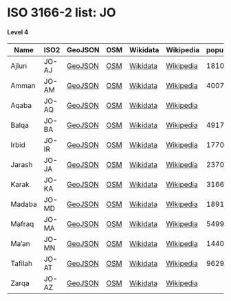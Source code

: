 # ISO 3166-2 list: JO


#### Level 4
Name | ISO2 | GeoJSON | OSM | Wikidata | Wikipedia | population 
--- | --- | --- | --- | --- | --- | --- 
Ajlun | JO-AJ | [GeoJSON](../../export/geojson/q7/iso2/JO/JO-AJ.geojson) | [OSM](https://www.openstreetmap.org/relation/2925616) | [Wikidata](https://www.wikidata.org/wiki/Q506658) | [Wikipedia](http://en.wikipedia.org/wiki/ar%3A%D8%B9%D8%AC%D9%84%D9%88%D9%86%20%28%D9%85%D8%AD%D8%A7%D9%81%D8%B8%D8%A9%29) | 181000
Amman | JO-AM | [GeoJSON](../../export/geojson/q7/iso2/JO/JO-AM.geojson) | [OSM](https://www.openstreetmap.org/relation/2926344) | [Wikidata](https://www.wikidata.org/wiki/Q472788) | [Wikipedia](http://en.wikipedia.org/wiki/ar%3A%D9%85%D8%AD%D8%A7%D9%81%D8%B8%D8%A9%20%D8%A7%D9%84%D8%B9%D8%A7%D8%B5%D9%85%D8%A9%20%28%D8%A7%D9%84%D8%A3%D8%B1%D8%AF%D9%86%29) | 4007526
Aqaba | JO-AQ | [GeoJSON](../../export/geojson/q7/iso2/JO/JO-AQ.geojson) | [OSM](https://www.openstreetmap.org/relation/2926345) | [Wikidata](https://www.wikidata.org/wiki/Q260796) | [Wikipedia](http://en.wikipedia.org/wiki/ar%3A%D8%A7%D9%84%D8%B9%D9%82%D8%A8%D8%A9%20%28%D9%85%D8%AD%D8%A7%D9%81%D8%B8%D8%A9%29) | 
Balqa | JO-BA | [GeoJSON](../../export/geojson/q7/iso2/JO/JO-BA.geojson) | [OSM](https://www.openstreetmap.org/relation/2925596) | [Wikidata](https://www.wikidata.org/wiki/Q721431) | [Wikipedia](http://en.wikipedia.org/wiki/ar%3A%D8%A7%D9%84%D8%A8%D9%84%D9%82%D8%A7%D8%A1%20%28%D9%85%D8%AD%D8%A7%D9%81%D8%B8%D8%A9%29) | 491709
Irbid | JO-IR | [GeoJSON](../../export/geojson/q7/iso2/JO/JO-IR.geojson) | [OSM](https://www.openstreetmap.org/relation/2925617) | [Wikidata](https://www.wikidata.org/wiki/Q721441) | [Wikipedia](http://en.wikipedia.org/wiki/ar%3A%D8%A5%D8%B1%D8%A8%D8%AF%20%28%D9%85%D8%AD%D8%A7%D9%81%D8%B8%D8%A9%29) | 1770158
Jarash | JO-JA | [GeoJSON](../../export/geojson/q7/iso2/JO/JO-JA.geojson) | [OSM](https://www.openstreetmap.org/relation/2925599) | [Wikidata](https://www.wikidata.org/wiki/Q750270) | [Wikipedia](http://en.wikipedia.org/wiki/ar%3A%D8%AC%D8%B1%D8%B4%20%28%D9%85%D8%AD%D8%A7%D9%81%D8%B8%D8%A9%29) | 237059
Karak | JO-KA | [GeoJSON](../../export/geojson/q7/iso2/JO/JO-KA.geojson) | [OSM](https://www.openstreetmap.org/relation/2926346) | [Wikidata](https://www.wikidata.org/wiki/Q735245) | [Wikipedia](http://en.wikipedia.org/wiki/ar%3A%D8%A7%D9%84%D9%83%D8%B1%D9%83%20%28%D9%85%D8%AD%D8%A7%D9%81%D8%B8%D8%A9%29) | 316629
Madaba | JO-MD | [GeoJSON](../../export/geojson/q7/iso2/JO/JO-MD.geojson) | [OSM](https://www.openstreetmap.org/relation/2926348) | [Wikidata](https://www.wikidata.org/wiki/Q750447) | [Wikipedia](http://en.wikipedia.org/wiki/ar%3A%D9%85%D8%A7%D8%AF%D8%A8%D8%A7) | 189192
Mafraq | JO-MA | [GeoJSON](../../export/geojson/q7/iso2/JO/JO-MA.geojson) | [OSM](https://www.openstreetmap.org/relation/2925608) | [Wikidata](https://www.wikidata.org/wiki/Q854871) | [Wikipedia](http://en.wikipedia.org/wiki/ar%3A%D8%A7%D9%84%D9%85%D9%81%D8%B1%D9%82%20%28%D9%85%D8%AD%D8%A7%D9%81%D8%B8%D8%A9%29) | 549948
Ma’an | JO-MN | [GeoJSON](../../export/geojson/q7/iso2/JO/JO-MN.geojson) | [OSM](https://www.openstreetmap.org/relation/2926347) | [Wikidata](https://www.wikidata.org/wiki/Q606340) | [Wikipedia](http://en.wikipedia.org/wiki/ar%3A%D9%85%D8%B9%D8%A7%D9%86%20%28%D9%85%D8%AD%D8%A7%D9%81%D8%B8%D8%A9%29) | 144082
Tafilah | JO-AT | [GeoJSON](../../export/geojson/q7/iso2/JO/JO-AT.geojson) | [OSM](https://www.openstreetmap.org/relation/2926349) | [Wikidata](https://www.wikidata.org/wiki/Q750259) | [Wikipedia](http://en.wikipedia.org/wiki/ar%3A%D8%A7%D9%84%D8%B7%D9%81%D9%8A%D9%84%D8%A9%20%28%D9%85%D8%AD%D8%A7%D9%81%D8%B8%D8%A9%29) | 96291
Zarqa | JO-AZ | [GeoJSON](../../export/geojson/q7/iso2/JO/JO-AZ.geojson) | [OSM](https://www.openstreetmap.org/relation/2925597) | [Wikidata](https://www.wikidata.org/wiki/Q721445) | [Wikipedia](http://en.wikipedia.org/wiki/ar%3A%D8%A7%D9%84%D8%B2%D8%B1%D9%82%D8%A7%D8%A1%20%28%D9%85%D8%AD%D8%A7%D9%81%D8%B8%D8%A9%29) | 
